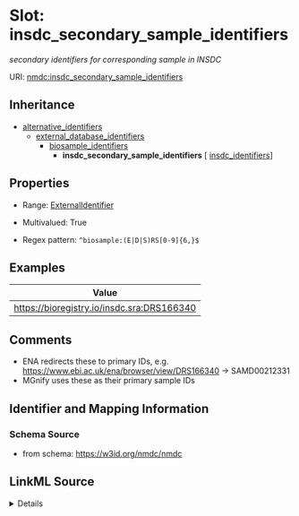 # Slot: insdc_secondary_sample_identifiers


_secondary identifiers for corresponding sample in INSDC_



URI: [nmdc:insdc_secondary_sample_identifiers](https://w3id.org/nmdc/insdc_secondary_sample_identifiers)




## Inheritance

* [alternative_identifiers](alternative_identifiers.md)
    * [external_database_identifiers](external_database_identifiers.md)
        * [biosample_identifiers](biosample_identifiers.md)
            * **insdc_secondary_sample_identifiers** [ [insdc_identifiers](insdc_identifiers.md)]








## Properties

* Range: [ExternalIdentifier](ExternalIdentifier.md)

* Multivalued: True

* Regex pattern: `^biosample:(E|D|S)RS[0-9]{6,}$`






## Examples

| Value |
| --- |
| https://bioregistry.io/insdc.sra:DRS166340 |

## Comments

* ENA redirects these to primary IDs, e.g. https://www.ebi.ac.uk/ena/browser/view/DRS166340 -> SAMD00212331
* MGnify uses these as their primary sample IDs

## Identifier and Mapping Information







### Schema Source


* from schema: https://w3id.org/nmdc/nmdc




## LinkML Source

<details>
```yaml
name: insdc_secondary_sample_identifiers
description: secondary identifiers for corresponding sample in INSDC
comments:
- ENA redirects these to primary IDs, e.g. https://www.ebi.ac.uk/ena/browser/view/DRS166340
  -> SAMD00212331
- MGnify uses these as their primary sample IDs
examples:
- value: https://bioregistry.io/insdc.sra:DRS166340
  description: I13_N_5-10 sample from Soil fungal diversity along elevational gradients
from_schema: https://w3id.org/nmdc/nmdc
rank: 1000
is_a: biosample_identifiers
mixins:
- insdc_identifiers
multivalued: true
alias: insdc_secondary_sample_identifiers
range: external_identifier
pattern: ^biosample:(E|D|S)RS[0-9]{6,}$

```
</details>